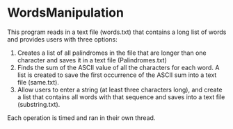 # WordsManipulation

This program reads in a text file (words.txt) that contains a long list of words and provides users with three options:
 1) Creates a list of all palindromes in the file that are longer than one character and saves it in a text file (Palindromes.txt)
 2) Finds the sum of the ASCII value of all the characters for each word.  A list is created to save the first occurrence of the ASCII sum     into a text file (same.txt).
 3) Allow users to enter a string (at least three characters long), and create a list that contains all words with that sequence and saves     into a text file (substring.txt).
    
 Each operation is timed and ran in their own thread.
